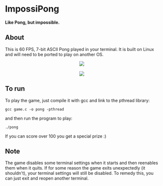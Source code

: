 # ImpossiPong

**Like Pong, but impossible.**

## About

This is 60 FPS, 7-bit ASCII Pong played in your terminal. It is built on Linux and will need to be ported to play on another OS.

<div align="center">
  <img src="https://user-images.githubusercontent.com/78166995/142036252-957bbb89-0170-45d1-bdc1-3487a2c0dd66.PNG"></img>
</div>

<br>

<div align="center">
  <img src="https://user-images.githubusercontent.com/78166995/142036251-3b4932a4-9d93-48b1-a4ba-78e5fac5b20a.PNG"></img>
</div>

## To run

To play the game, just compile it with gcc and link to the pthread library:

```
gcc game.c -o pong -pthread
```

and then run the program to play:

```
./pong
```

If you can score over 100 you get a special prize :)

## Note

The game disables some terminal settings when it starts and then reenables them when it quits. If for some reason the game exits unexpectedly (it shouldn't), your terminal settings will still be disabled. To remedy this, you can just exit and reopen another terminal.
